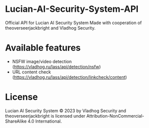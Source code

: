 # Lucian-AI-Security-System-API
Official API for Lucian AI Security System
Made with cooperation of theoverseerjackbright and Vladhog Security.

# Available features
- NSFW image/video detection (https://vladhog.ru/lass/api/detection/nsfw)
- URL content check (https://vladhog.ru/lass/api/detection/linkcheck/content)

# License
Lucian AI Security System © 2023 by Vladhog Security and theoverseerjackbright is licensed under Attribution-NonCommercial-ShareAlike 4.0 International.
